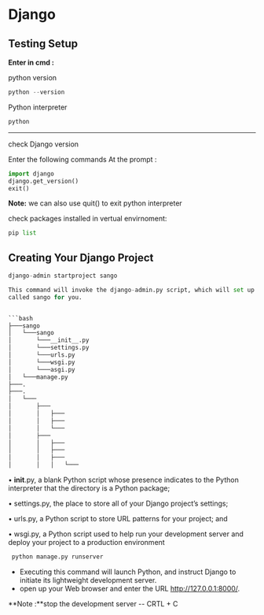 # Django

## Testing Setup

**Enter in cmd :**

python version

```python
python --version
```
Python interpreter
```python
python
```
<hr>

check Django version

Enter the following commands At the prompt :

```python
import django
django.get_version()
exit()
```
**Note:** we can also use quit() to exit python interpreter

check packages installed in vertual envirnoment:
```python
pip list
```

## Creating Your Django Project

```python
django-admin startproject sango

This command will invoke the django-admin.py script, which will set up a new Django project
called sango for you.


```bash
├───sango
│   └───sango
│       └───__init__.py
│       └───settings.py
│       └───urls.py
│       └───wsgi.py
│       └───asgi.py
│   └───manage.py
├───.
├───.
│   └───
│       ├───
│       │   ├───
│       │   ├───
│       │   └───
│       ├───
│       │   ├───
│       │   ├───
│       │   ├───
│       │   │   └───

```

• __init__.py, a blank Python script whose presence indicates to the Python interpreter that
the directory is a Python package;

• settings.py, the place to store all of your Django project’s settings;

• urls.py, a Python script to store URL patterns for your project; and

• wsgi.py, a Python script used to help run your development server and deploy your project
to a production environment


```python
 python manage.py runserver
```
- Executing this command will launch Python, and instruct Django to initiate its lightweight
development server.
- open up your Web browser and enter the URL http://127.0.0.1:8000/.


**Note :**stop the development server -- CRTL + C
